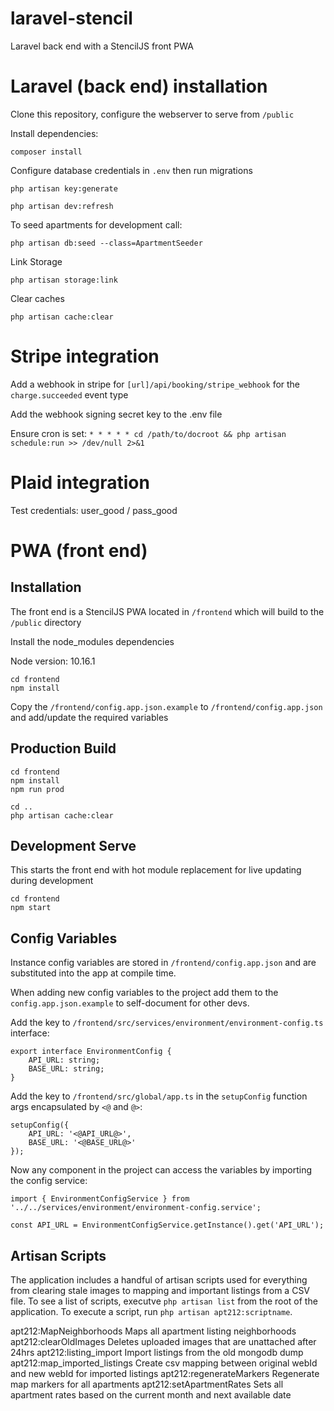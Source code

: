 # laravel-stencil
Laravel back end with a StencilJS front PWA

# Laravel (back end) installation

Clone this repository, configure the webserver to serve from `/public`

Install dependencies:

`composer install`

Configure database credentials in `.env` then run migrations

`php artisan key:generate`

`php artisan dev:refresh`

To seed apartments for development call:

`php artisan db:seed --class=ApartmentSeeder`

Link Storage

`php artisan storage:link`

Clear caches

`php artisan cache:clear`

# Stripe integration

Add a webhook in stripe for `[url]/api/booking/stripe_webhook` for the `charge.succeeded` event type

Add the webhook signing secret key to the .env file

Ensure cron is set: `* * * * * cd /path/to/docroot && php artisan schedule:run >> /dev/null 2>&1`

# Plaid integration

Test credentials: user_good / pass_good

# PWA (front end)

## Installation
The front end is a StencilJS PWA located in `/frontend` which will build to the `/public` directory

Install the node_modules dependencies

Node version: 10.16.1

    cd frontend
    npm install

Copy the `/frontend/config.app.json.example` to `/frontend/config.app.json` and add/update the required variables

## Production Build

    cd frontend
    npm install
    npm run prod

    cd ..
    php artisan cache:clear

## Development Serve
This starts the front end with hot module replacement for live updating during development

    cd frontend
    npm start

## Config Variables
Instance config variables are stored in `/frontend/config.app.json` and are substituted into the app at compile time.

When adding new config variables to the project add them to the `config.app.json.example` to self-document for other devs.

Add the key to `/frontend/src/services/environment/environment-config.ts` interface:

    export interface EnvironmentConfig {
        API_URL: string;
        BASE_URL: string;
    }

Add the key to `/frontend/src/global/app.ts` in the `setupConfig` function args encapsulated by `<@` and `@>`:

    setupConfig({
        API_URL: '<@API_URL@>',
        BASE_URL: '<@BASE_URL@>'
    });

Now any component in the project can access the variables by importing the config service:

    import { EnvironmentConfigService } from '../../services/environment/environment-config.service';

    const API_URL = EnvironmentConfigService.getInstance().get('API_URL');
    
## Artisan Scripts

The application includes a handful of artisan scripts used for everything from clearing stale images to mapping and important listings from a CSV file. To see a list of scripts, executve `php artisan list` from the root of the application. To execute a script, run `php artisan apt212:scriptname`. 

  apt212:MapNeighborhoods       Maps all apartment listing neighborhoods
  apt212:clearOldImages         Deletes uploaded images that are unattached after 24hrs
  apt212:listing_import         Import listings from the old mongodb dump
  apt212:map_imported_listings  Create csv mapping between original webId and new webId for imported listings
  apt212:regenerateMarkers      Regenerate map markers for all apartments
  apt212:setApartmentRates      Sets all apartment rates based on the current month and next available date


